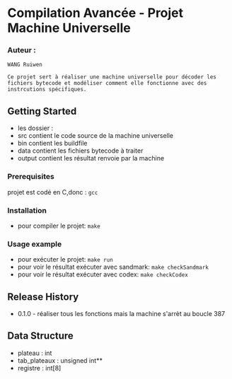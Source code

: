 # Compilation Avancée - Projet Machine Universelle
### Auteur : 
``` WANG Ruiwen ```

``` Ce projet sert à réaliser une machine universelle pour décoder les fichiers bytecode et modéliser comment elle fonctionne avec des instrcutions spécifiques.  ```
 

## Getting Started 
* les dossier : 
* src contient le code source de la machine universelle
* bin contient les buildfile
* data contient les fichiers bytecode à traiter
* output contient les résultat renvoie par la machine 

### Prerequisites
projet est codé en C,donc : 
```gcc```

### Installation 
* pour compiler le projet:
    ```make```

### Usage example 
* pour exécuter le projet:
    ```make run```
* pour voir le résultat exécuter avec sandmark:
    ```make checkSandmark```
* pour voir le résultat exécuter avec codex:
    ```make checkCodex```


## Release History 

* 0.1.0 - réaliser tous les fonctions mais la machine s'arrèt au boucle 387

## Data Structure 
* plateau : int 
* tab_plateaux : unsigned int**
* registre : int[8]


